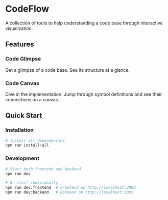 # CodeFlow
A collection of tools to help understanding a code base through interactive visualization.

## Features

### Code Glimpse
Get a glimpse of a code base. See its structure at a glance.

### Code Canvas
Dive in the implementation. Jump through symbol definitions and see their connections on a canvas.

## Quick Start

### Installation
```bash
# Install all dependencies
npm run install:all
```

### Development
```bash
# Start both frontend and backend
npm run dev

# Or start individually
npm run dev:frontend  # Frontend on http://localhost:3000
npm run dev:backend   # Backend on http://localhost:3001
```
